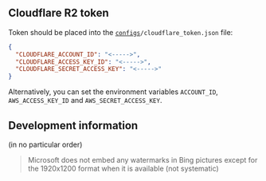 ## Cloudflare R2 token

Token should be placed into the <code><a href="configs">configs</a>/cloudflare_token.json</code> file:
```json
{
  "CLOUDFLARE_ACCOUNT_ID": "<----->",
  "CLOUDFLARE_ACCESS_KEY_ID": "<----->",
  "CLOUDFLARE_SECRET_ACCESS_KEY": "<----->"
}
```

Alternatively, you can set the environment variables `ACCOUNT_ID`, `AWS_ACCESS_KEY_ID` and `AWS_SECRET_ACCESS_KEY`.

## Development information

(in no particular order)

> Microsoft does not embed any watermarks in Bing pictures except for the 1920x1200 format when it is available (not systematic)
